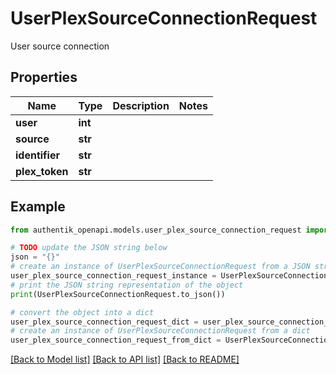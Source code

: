 # UserPlexSourceConnectionRequest

User source connection

## Properties

Name | Type | Description | Notes
------------ | ------------- | ------------- | -------------
**user** | **int** |  | 
**source** | **str** |  | 
**identifier** | **str** |  | 
**plex_token** | **str** |  | 

## Example

```python
from authentik_openapi.models.user_plex_source_connection_request import UserPlexSourceConnectionRequest

# TODO update the JSON string below
json = "{}"
# create an instance of UserPlexSourceConnectionRequest from a JSON string
user_plex_source_connection_request_instance = UserPlexSourceConnectionRequest.from_json(json)
# print the JSON string representation of the object
print(UserPlexSourceConnectionRequest.to_json())

# convert the object into a dict
user_plex_source_connection_request_dict = user_plex_source_connection_request_instance.to_dict()
# create an instance of UserPlexSourceConnectionRequest from a dict
user_plex_source_connection_request_from_dict = UserPlexSourceConnectionRequest.from_dict(user_plex_source_connection_request_dict)
```
[[Back to Model list]](../README.md#documentation-for-models) [[Back to API list]](../README.md#documentation-for-api-endpoints) [[Back to README]](../README.md)


